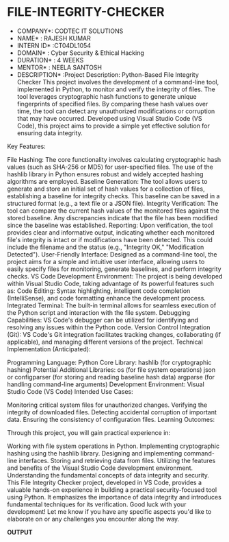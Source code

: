 # FILE-INTEGRITY-CHECKER
* COMPANY*: CODTEC IT SOLUTIONS
* NAME* : RAJESH KUMAR
* INTERN ID* :CT04DL1054
* DOMAIN* : Cyber Security & Ethical Hacking
* DURATION* : 4 WEEKS
* MENTOR* : NEELA SANTOSH
* DESCRIPTION* :Project Description: Python-Based File Integrity Checker
This project involves the development of a command-line tool, implemented in Python, to monitor and verify the integrity of files. The tool leverages cryptographic hash functions to generate unique fingerprints of specified files. By comparing these hash values over time, the tool can detect any unauthorized modifications or corruption that may have occurred. Developed using Visual Studio Code (VS Code), this project aims to provide a simple yet effective solution for ensuring data integrity.

Key Features:

File Hashing: The core functionality involves calculating cryptographic hash values (such as SHA-256 or MD5) for user-specified files. The use of the hashlib library in Python ensures robust and widely accepted hashing algorithms are employed.
Baseline Generation: The tool allows users to generate and store an initial set of hash values for a collection of files, establishing a baseline for integrity checks. This baseline can be saved in a structured format (e.g., a text file or a JSON file).
Integrity Verification: The tool can compare the current hash values of the monitored files against the stored baseline. Any discrepancies indicate that the file has been modified since the baseline was established.
Reporting: Upon verification, the tool provides clear and informative output, indicating whether each monitored file's integrity is intact or if modifications have been detected. This could include the filename and the status (e.g., "Integrity OK," "Modification Detected").
User-Friendly Interface: Designed as a command-line tool, the project aims for a simple and intuitive user interface, allowing users to easily specify files for monitoring, generate baselines, and perform integrity checks.
VS Code Development Environment: The project is being developed within Visual Studio Code, taking advantage of its powerful features such as:
Code Editing: Syntax highlighting, intelligent code completion (IntelliSense), and code formatting enhance the development process.
Integrated Terminal: The built-in terminal allows for seamless execution of the Python script and interaction with the file system.
Debugging Capabilities: VS Code's debugger can be utilized for identifying and resolving any issues within the Python code.
Version Control Integration (Git): VS Code's Git integration facilitates tracking changes, collaborating (if applicable), and managing different versions of the project.
Technical Implementation (Anticipated):

Programming Language: Python
Core Library: hashlib (for cryptographic hashing)
Potential Additional Libraries:
os (for file system operations)
json or configparser (for storing and reading baseline hash data)
argparse (for handling command-line arguments)
Development Environment: Visual Studio Code (VS Code)
Intended Use Cases:

Monitoring critical system files for unauthorized changes.
Verifying the integrity of downloaded files.
Detecting accidental corruption of important data.
Ensuring the consistency of configuration files.
Learning Outcomes:

Through this project, you will gain practical experience in:

Working with file system operations in Python.
Implementing cryptographic hashing using the hashlib library.
Designing and implementing command-line interfaces.
Storing and retrieving data from files.
Utilizing the features and benefits of the Visual Studio Code development environment.
Understanding the fundamental concepts of data integrity and security.
This File Integrity Checker project, developed in VS Code, provides a valuable hands-on experience in building a practical security-focused tool using Python. It emphasizes the importance of data integrity and introduces fundamental techniques for its verification. Good luck with your development! Let me know if you have any specific aspects you'd like to elaborate on or any challenges you encounter along the way.

**OUTPUT**
